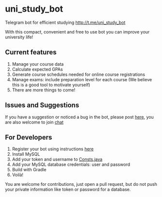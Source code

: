 # uni_study_bot
Telegram bot for efficient studying http://t.me/uni_study_bot

With this compact, convenient and free to use bot you can improve your university life!

## Current features

  1. Manage your course data
  2. Calculate expected GPAs
  3. Generate course schedules needed for online course registrations
  4. Manage exams: include preparation level for each course (We believe this is a good tool to motivate yourself)
  5. There are more things to come!
  
## Issues and Suggestions
If you have a suggestion or noticed a bug in the bot, please post [here](https://github.com/asahi7/uni_study_bot/issues), you are also welcome to join [chat](https://t.me/uni_study_bot_group)

## For Developers
  1. Register your bot using instructions [here](https://core.telegram.org/bots#3-how-do-i-create-a-bot)
  2. Install MySQL
  3. Add your token and username to [Consts.java](https://github.com/asahi7/uni_study_bot/blob/master/src/main/java/Consts.java)
  4. Add your MySQL database credentials: user and password
  5. Build with Gradle
  6. Voilà!
  
You are welcome for contributions, just open a pull request, but do not push your private information like token or password for a database.
